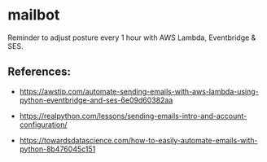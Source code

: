 # mailbot
Reminder to adjust posture every 1 hour with AWS Lambda, Eventbridge & SES.


## References:
- https://awstip.com/automate-sending-emails-with-aws-lambda-using-python-eventbridge-and-ses-6e09d60382aa

- https://realpython.com/lessons/sending-emails-intro-and-account-configuration/

- https://towardsdatascience.com/how-to-easily-automate-emails-with-python-8b476045c151 
